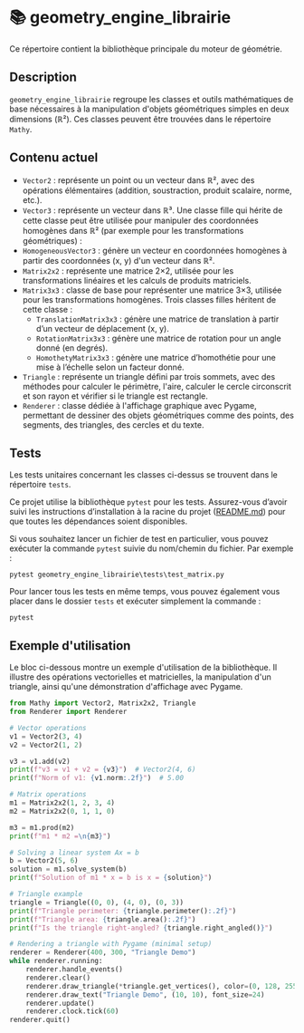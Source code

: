# 📚 geometry_engine_librairie

Ce répertoire contient la bibliothèque principale du moteur de géométrie.

## Description

`geometry_engine_librairie` regroupe les classes et outils mathématiques de base nécessaires à la manipulation d'objets géométriques simples en deux dimensions (ℝ²). Ces classes peuvent être trouvées dans le répertoire `Mathy`.

## Contenu actuel

- `Vector2` : représente un point ou un vecteur dans ℝ², avec des opérations élémentaires (addition, soustraction, produit scalaire, norme, etc.).
- `Vector3` : représente un vecteur dans ℝ³. Une classe fille qui hérite de cette classe peut être utilisée pour manipuler des coordonnées homogènes dans ℝ² (par exemple pour les transformations géométriques) : 
 - `HomogeneousVector3` : génère un vecteur en coordonnées homogènes à partir des coordonnées (x, y) d'un vecteur dans ℝ².
- `Matrix2x2` : représente une matrice 2×2, utilisée pour les transformations linéaires et les calculs de produits matriciels.
- `Matrix3x3` : classe de base pour représenter une matrice 3×3, utilisée pour les transformations homogènes. Trois classes filles héritent de cette classe : 
  - `TranslationMatrix3x3` : génère une matrice de translation à partir d’un vecteur de déplacement (x, y).
  - `RotationMatrix3x3` : génère une matrice de rotation pour un angle donné (en degrés).
  - `HomothetyMatrix3x3` : génère une matrice d’homothétie pour une mise à l’échelle selon un facteur donné.
- `Triangle` : représente un triangle défini par trois sommets, avec des méthodes pour calculer le périmètre, l'aire, calculer le cercle circonscrit et son rayon et vérifier si le triangle est rectangle.
- `Renderer` : classe dédiée à l'affichage graphique avec Pygame, permettant de dessiner des objets géométriques comme des points, des segments, des triangles, des cercles et du texte.

## Tests

Les tests unitaires concernant les classes ci-dessus se trouvent dans le répertoire `tests`.  

Ce projet utilise la bibliothèque `pytest` pour les tests. Assurez-vous d’avoir suivi les instructions d’installation à la racine du projet ([README.md](https://github.com/niloccolinus/geometry_engine/blob/main/README.md)) pour que toutes les dépendances soient disponibles.

Si vous souhaitez lancer un fichier de test en particulier, vous pouvez exécuter la commande `pytest` suivie du nom/chemin du fichier. Par exemple :
```console
pytest geometry_engine_librairie\tests\test_matrix.py
```

Pour lancer tous les tests en même temps, vous pouvez également vous placer dans le dossier `tests` et exécuter simplement la commande :

```console
pytest
```

## Exemple d'utilisation

Le bloc ci-dessous montre un exemple d'utilisation de la bibliothèque. Il illustre des opérations vectorielles et matricielles, la manipulation d'un triangle, ainsi qu'une démonstration d'affichage avec Pygame.

```python
from Mathy import Vector2, Matrix2x2, Triangle
from Renderer import Renderer

# Vector operations
v1 = Vector2(3, 4)
v2 = Vector2(1, 2)

v3 = v1.add(v2)
print(f"v3 = v1 + v2 = {v3}")  # Vector2(4, 6)
print(f"Norm of v1: {v1.norm:.2f}")  # 5.00

# Matrix operations
m1 = Matrix2x2(1, 2, 3, 4)
m2 = Matrix2x2(0, 1, 1, 0)

m3 = m1.prod(m2)
print(f"m1 * m2 =\n{m3}")

# Solving a linear system Ax = b
b = Vector2(5, 6)
solution = m1.solve_system(b)
print(f"Solution of m1 * x = b is x = {solution}")

# Triangle example
triangle = Triangle((0, 0), (4, 0), (0, 3))
print(f"Triangle perimeter: {triangle.perimeter():.2f}")
print(f"Triangle area: {triangle.area():.2f}")
print(f"Is the triangle right-angled? {triangle.right_angled()}")

# Rendering a triangle with Pygame (minimal setup)
renderer = Renderer(400, 300, "Triangle Demo")
while renderer.running:
    renderer.handle_events()
    renderer.clear()
    renderer.draw_triangle(*triangle.get_vertices(), color=(0, 128, 255), width=2)
    renderer.draw_text("Triangle Demo", (10, 10), font_size=24)
    renderer.update()
    renderer.clock.tick(60)
renderer.quit()
